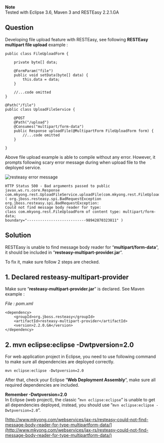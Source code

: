 **Note**  
Tested with Eclipse 3.6, Maven 3 and RESTEasy 2.2.1.GA

## Question

Developing file upload feature with RESTEasy, see following **RESTEasy multipart file upload** example :

    public class FileUploadForm {

    	private byte[] data;

    	@FormParam("file")
    	public void setData(byte[] data) {
    		this.data = data;
    	}

    	//...code omitted
    }

    @Path("/file")
    public class UploadFileService {

    	@POST
    	@Path("/upload")
    	@Consumes("multipart/form-data")
    	public Response uploadFile(@MultipartForm FileUploadForm form) {
    		//...code omitted
    	}

    }

Above file upload example is able to compile without any error. However, it prompts following scary error message during when upload file to the deployed service.

![resteasy error message](http://www.mkyong.com/wp-content/uploads/2011/07/resteasy-upload-error-message.png)

    HTTP Status 500 - Bad arguments passed to public javax.ws.rs.core.Response
    com.mkyong.rest.UploadFileService.uploadFile(com.mkyong.rest.FileUploadForm)
    ( org.jboss.resteasy.spi.BadRequestException org.jboss.resteasy.spi.BadRequestException:
    Could not find message body reader for type:
    class com.mkyong.rest.FileUploadForm of content type: multipart/form-data;
    boundary="---------------------------98942870323811" )

## Solution

RESTEasy is unable to find message body reader for “**multipart/form-data**“, it should be included in “**resteasy-multipart-provider.jar**“.

To fix it, make sure follow 2 steps are checked.

## 1\. Declared resteasy-multipart-provider

Make sure “**resteasy-multipart-provider.jar**” is declared. See Maven example :

_File : pom.xml_

    <dependency>
    	<groupId>org.jboss.resteasy</groupId>
    	<artifactId>resteasy-multipart-provider</artifactId>
    	<version>2.2.0.GA</version>
    </dependency>

## 2\. mvn eclipse:eclipse -Dwtpversion=2.0

For web application project in Eclipse, you need to use following command to make sure all dependencies are deployed correctly.

    mvn eclipse:eclipse -Dwtpversion=2.0

After that, check your Eclipse “**Web Deployment Assembly**“, make sure all required dependencies are included.

**Remember -Dwtpversion=2.0**  
In Eclipse (web project), the classic “`mvn eclipse:eclipse`” is unable to get all dependencies deployed, instead, you should use “`mvn eclipse:eclipse -Dwtpversion=2.0`“.

[http://www.mkyong.com/webservices/jax-rs/resteasy-could-not-find-message-body-reader-for-type-multipartform-data/](http://www.mkyong.com/webservices/jax-rs/resteasy-could-not-find-message-body-reader-for-type-multipartform-data/)
